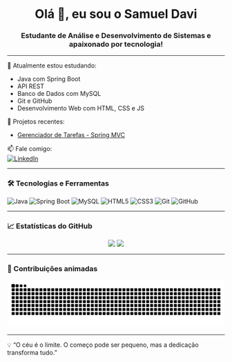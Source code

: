 <h1 align="center">Olá 👋, eu sou o Samuel Davi</h1>
<h3 align="center">Estudante de Análise e Desenvolvimento de Sistemas e apaixonado por tecnologia!</h3>

---

🌱 Atualmente estou estudando:  
- Java com Spring Boot  
- API REST  
- Banco de Dados com MySQL  
- Git e GitHub  
- Desenvolvimento Web com HTML, CSS e JS  

💼 Projetos recentes:  
- [Gerenciador de Tarefas - Spring MVC](https://github.com/SamuelDavi-Braga/gerenciador-tarefas)

📫 Fale comigo:  
[![LinkedIn](https://img.shields.io/badge/-LinkedIn-blue?style=flat&logo=linkedin&logoColor=white)](https://www.linkedin.com/in/samuel-braga01/)

---

### 🛠️ Tecnologias e Ferramentas
![Java](https://img.shields.io/badge/Java-ED8B00?style=for-the-badge&logo=java&logoColor=white)
![Spring Boot](https://img.shields.io/badge/SpringBoot-6DB33F?style=for-the-badge&logo=spring-boot)
![MySQL](https://img.shields.io/badge/MySQL-00000F?style=for-the-badge&logo=mysql)
![HTML5](https://img.shields.io/badge/HTML5-E34F26?style=for-the-badge&logo=html5)
![CSS3](https://img.shields.io/badge/CSS3-1572B6?style=for-the-badge&logo=css3)
![Git](https://img.shields.io/badge/Git-F05032?style=for-the-badge&logo=git)
![GitHub](https://img.shields.io/badge/GitHub-181717?style=for-the-badge&logo=github)

---

### 📈 Estatísticas do GitHub
<div align="center">
  <img height="180em" src="https://github-readme-stats.vercel.app/api?username=SamuelDavi-Braga&show_icons=true&theme=tokyonight" />
  <img height="180em" src="https://github-readme-stats.vercel.app/api/top-langs/?username=SamuelDavi-Braga&layout=compact&theme=tokyonight" />
</div>

---

### 🐍 Contribuições animadas
![snake gif](https://github.com/SamuelDavi-Braga/SamuelDavi-Braga/blob/output/github-contribution-grid-snake.svg)

---

💡 “O céu é o limite. O começo pode ser pequeno, mas a dedicação transforma tudo.”

